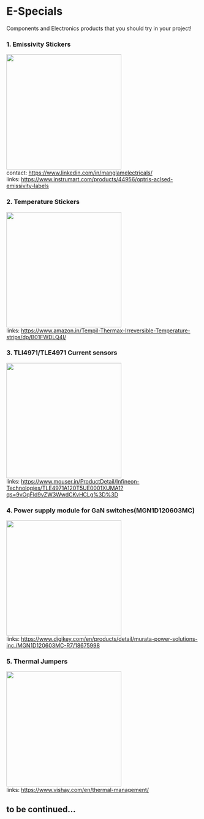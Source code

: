 # E-Specials
Components and Electronics products that you should try in your project!

### 1. Emissivity Stickers
<img src="https://github.com/abhinav937/E-Specials/assets/79394309/6a4d2110-c759-4872-90b8-4515bef288da" width="300"> <br>
contact: https://www.linkedin.com/in/manglamelectricals/ <br>
links: https://www.instrumart.com/products/44956/optris-aclsed-emissivity-labels <br>

### 2. Temperature Stickers
<img src="https://github.com/abhinav937/E-Specials/assets/79394309/30b67583-8576-4f9a-ab3c-6c50d3a1a68e" width="300"> <br>
links: https://www.amazon.in/Tempil-Thermax-Irreversible-Temperature-strips/dp/B01FWDLQ4I/ <br>

### 3. TLI4971/TLE4971 Current sensors
<img src="https://github.com/abhinav937/E-Specials/assets/79394309/544e3301-b275-4a61-9baa-e52fac3baf7d" width="300"> <br>
links: https://www.mouser.in/ProductDetail/Infineon-Technologies/TLE4971A120T5UE0001XUMA1?qs=9vOqFld9vZW3WwdCKvHCLg%3D%3D <br>

### 4. Power supply module for GaN switches(MGN1D120603MC)
<img src="https://github.com/abhinav937/E-Specials/assets/79394309/122eff72-0eaa-48bb-9f18-6f5e299ae847" width="300"> <br>
links: https://www.digikey.com/en/products/detail/murata-power-solutions-inc./MGN1D120603MC-R7/18675998 <br>

### 5. Thermal Jumpers
<img src="https://github.com/abhinav937/E-Specials/assets/79394309/da452f1d-acff-4c1a-b57f-30e0a7c26346" width="300"> <br>
links: https://www.vishay.com/en/thermal-management/ <br>

## to be continued...





